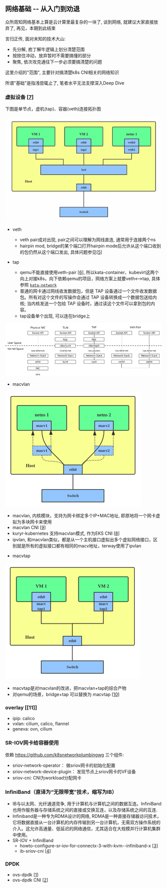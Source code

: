 ## 网络基础 -- 从入门到劝退

众所周知网络基本上算是云计算里最复杂的一块了, 谈到网络, 就建议大家直接放弃了, 再见，本期到此结束

言归正传, 面对未知的技术大山: 
 - 先分解, 庖丁解牛逻辑上划分清楚范围
 - 按捺住冲动，放弃暂时不需要搞懂的部分
 - 聚焦, 依次攻克通往下一步必须要搞清楚的问题

这里介绍的"范围", 主要针对搞清楚k8s CNI相关的网络知识

所谓"基础"是指浅尝辄止了, 笔者水平无法支撑深入Deep Dive

### 虚拟设备 [[7]]

下图是单节点，虚机(tap)、容器(veth)连接拓扑图

![bridge-veth](../pics/bridge-veth-tap.png)

- veth
  * veth pair成对出现, pair之间可以理解为网线直连, 通常用于连接两个ns
  * hairpin mod, bridge的某个端口打开hairpin mode后允许从这个端口收到的包仍然从这个端口发出, 具体问题参见[[5]]
    
- tap
  * qemu不能直接使用veth-pair [[6]], 所以kata-container、kubevirt这两个向上对接k8s，向下依赖qemu的项目，网络方案上就要veth<-->tap, 具体参照 [`kata-network`](../kata-container/network.md)
  * 普通的网卡通过网线收发数据包，但是 TAP 设备通过一个文件收发数据包。所有对这个文件的写操作会通过 TAP 设备转换成一个数据包送给内核; 当内核发送一个包给 TAP 设备时，通过读这个文件可以拿到包的内容。
  * tap设备单个出现, 可以连在bridge上

![device-topology](../pics/devices-topology.png)

- macvlan

![macvlan](../pics/macvlan.png)

  * macvlan, 内核模块，支持为网卡绑定多个IP+MAC地址, 即原地将一个网卡虚拟为多块网卡来使用
  * macvlan CNI [[9]]
  * kuryr-kubernetes 支持macvlan模式, 作为EKS CNI [[8]]
  * ipvlan, 和macvlan类似，都是从一个主机接口虚拟出多个虚拟网络接口，区别就是所有的虚拟接口都有相同的macv地址，terway使用了ipvlan
    
- macvtap

![macvlan](../pics/macvtap.png)

  * macvtap是对macvlan的改进，把macvlan+tap的综合产物
  * 对qemu的场景，bridge+tap 可以替换为 macvtap [[10]]

### overlay [[11]]

- ipip: calico
- vxlan: cilium, calico, flannel
- geneva: ovn, cilium

### SR-IOV网卡给容器使用
依赖 https://github.com/k8snetworkplumbingwg 三个组件:
  - sriov-network-operator： 做sriov网卡的初始化配置
  - sriov-network-device-plugin： 发现节点上sriov网卡的VF设备
  - sriov-cni: CNI为workload分配网卡

### InfiniBand（直译为“无限带宽”技术，缩写为IB）
  - IB与以太网、光纤通道竞争, 用于计算机与计算机之间的数据互连。InfiniBand也用作服务器与存储系统之间的直接或交换互连，以及存储系统之间的互连.
  - Infiniband是一种专为RDMA设计的网络, RDMA是一种直接存储器访问技术，它将数据直接从一台计算机的内存传输到另一台计算机，无需双方操作系统的介入。这允许高通量、低延迟的网络通信，尤其适合在大规模并行计算机集群中使用。
  - SR-IOV + InfiniBand
     * howto-configure-sr-iov-for-connectx-3-with-kvm--infiniband-x [[3]]
     * ib-sriov-cni [[4]]
  
### DPDK
  - ovs-dpdk [[1]]
  - ovs-dpdk CNI [[2]]

[1]: https://feisky.gitbooks.io/sdn/content/dpdk/ovs-dpdk.html
[2]: https://github.com/intel/userspace-cni-network-plugin
[3]: https://community.mellanox.com/s/article/howto-configure-sr-iov-for-connectx-3-with-kvm--infiniband-x
[4]: https://github.com/openshift/ib-sriov-cni
[5]: https://silenceper.com/blog/202004/bridge-hairpin-mod/
[6]: https://lists.gnu.org/archive/html/qemu-discuss/2015-10/msg00002.html
[7]: https://developers.redhat.com/blog/2018/10/22/introduction-to-linux-interfaces-for-virtual-networking#
[8]: https://docs.openstack.org/kuryr-kubernetes/latest/installation/devstack/nested-macvlan.html
[9]: https://github.com/containernetworking/plugins/tree/master/plugins/main/macvlan
[10]: https://linuxnatives.net/2012/virtualized-bridged-networking-with-macvtap